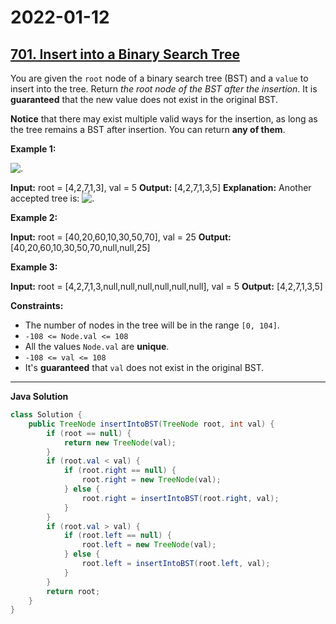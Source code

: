 # 2022-01-12

## [701. Insert into a Binary Search Tree](https://leetcode.com/problems/insert-into-a-binary-search-tree/)

You are given the `root` node of a binary search tree (BST) and a `value` to insert into the tree. Return _the root node of the BST after the insertion_. It is **guaranteed** that the new value does not exist in the original BST.

**Notice** that there may exist multiple valid ways for the insertion, as long as the tree remains a BST after insertion. You can return **any of them**.

**Example 1:**

![.](https://assets.leetcode.com/uploads/2020/10/05/insertbst.jpg)

**Input:** root = \[4,2,7,1,3\], val = 5
**Output:** \[4,2,7,1,3,5\]
**Explanation:** Another accepted tree is:
![.](https://assets.leetcode.com/uploads/2020/10/05/bst.jpg)

**Example 2:**

**Input:** root = \[40,20,60,10,30,50,70\], val = 25
**Output:** \[40,20,60,10,30,50,70,null,null,25\]

**Example 3:**

**Input:** root = \[4,2,7,1,3,null,null,null,null,null,null\], val = 5
**Output:** \[4,2,7,1,3,5\]

**Constraints:**

- The number of nodes in the tree will be in the range `[0, 104]`.
- `-108 <= Node.val <= 108`
- All the values `Node.val` are **unique**.
- `-108 <= val <= 108`
- It's **guaranteed** that `val` does not exist in the original BST.

---

**Java Solution**

```java
class Solution {
    public TreeNode insertIntoBST(TreeNode root, int val) {
        if (root == null) {
            return new TreeNode(val);
        }
        if (root.val < val) {
            if (root.right == null) {
                root.right = new TreeNode(val);
            } else {
                root.right = insertIntoBST(root.right, val);
            }
        }
        if (root.val > val) {
            if (root.left == null) {
                root.left = new TreeNode(val);
            } else {
                root.left = insertIntoBST(root.left, val);
            }
        }
        return root;
    }
}
```
